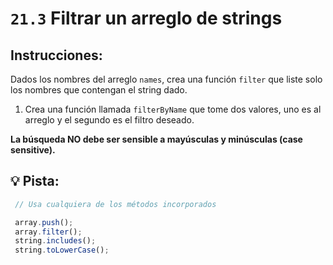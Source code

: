 # `21.3` Filtrar un arreglo de strings

## Instrucciones:

Dados los nombres del arreglo `names`, crea una función `filter` que liste solo los nombres que contengan el string dado.

1. Crea una función llamada `filterByName` que tome dos valores, uno es al arreglo y el segundo es el filtro deseado.

**La búsqueda NO debe ser sensible a mayúsculas y minúsculas (case sensitive).**


## 💡 Pista:

```js
 // Usa cualquiera de los métodos incorporados

 array.push();
 array.filter();
 string.includes();
 string.toLowerCase();
```